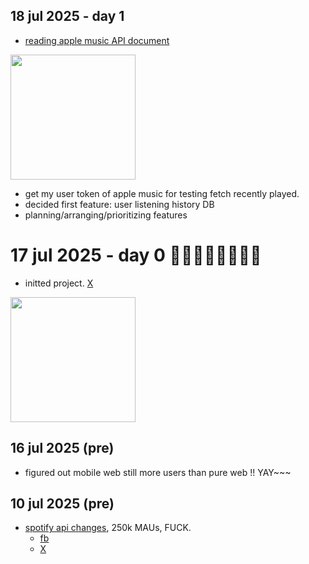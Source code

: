 ## 18 jul 2025 - day 1
- [reading apple music API document](https://x.com/onequy/status/1946174896851313033)
<img src="https://pbs.twimg.com/media/GwIyjsRXQAAOq7l?format=jpg&name=900x900" height="200">

- get my user token of apple music for testing fetch recently played.
- decided first feature: user listening history DB 
- planning/arranging/prioritizing features
  
# 17 jul 2025 - day 0 🚀🚀🚀🚀🚀🚀🚀🚀
- initted project. [X](https://x.com/onequy/status/1945816154750206232)
<img src="https://pbs.twimg.com/media/GwDucSmW8AA18jC?format=jpg&name=small" height="200">

## 16 jul 2025 (pre)
- figured out mobile web still more users than pure web !! YAY~~~
  
## 10 jul 2025 (pre)
- [spotify api changes](https://developer.spotify.com/documentation/web-api/concepts/quota-modes), 250k MAUs, FUCK.
  * [fb](https://www.facebook.com/groups/1569314343856132/?multi_permalinks=1902435720543991&hoisted_section_header_type=recently_seen)
  * [X](https://x.com/onequy/status/1943206821570974031)
